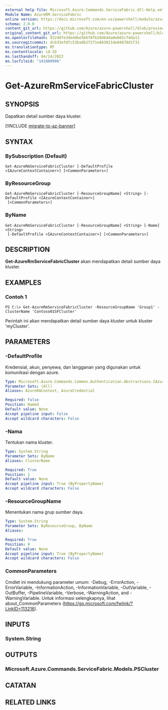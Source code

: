 ```yaml
---
external help file: Microsoft.Azure.Commands.ServiceFabric.dll-Help.xml
Module Name: AzureRM.ServiceFabric
online version: https://docs.microsoft.com/en-us/powershell/module/azurerm.servicefabric/get-azurermservicefabriccluster
schema: 2.0.0
content_git_url: https://github.com/Azure/azure-powershell/blob/preview/src/ResourceManager/ServiceFabric/Commands.ServiceFabric/help/Get-AzureRmServiceFabricCluster.md
original_content_git_url: https://github.com/Azure/azure-powershell/blob/preview/src/ResourceManager/ServiceFabric/Commands.ServiceFabric/help/Get-AzureRmServiceFabricCluster.md
ms.openlocfilehash: 93240fe3deddbe5b6f8fb20d644a0e685cfdda11
ms.sourcegitcommit: dcb33efdfc53ba0b2f271e883021de84878d1f31
ms.translationtype: MT
ms.contentlocale: id-ID
ms.lasthandoff: 04/14/2022
ms.locfileid: "141880906"
---
```

# Get-AzureRmServiceFabricCluster

## SYNOPSIS
Dapatkan detail sumber daya kluster.

[!INCLUDE [migrate-to-az-banner](../../includes/migrate-to-az-banner.md)]

## SYNTAX

### BySubscription (Default)
```
Get-AzureRmServiceFabricCluster [-DefaultProfile <IAzureContextContainer>] [<CommonParameters>]
```

### ByResourceGroup
```
Get-AzureRmServiceFabricCluster [-ResourceGroupName] <String> [-DefaultProfile <IAzureContextContainer>]
 [<CommonParameters>]
```

### ByName
```
Get-AzureRmServiceFabricCluster [-ResourceGroupName] <String> [-Name] <String>
 [-DefaultProfile <IAzureContextContainer>] [<CommonParameters>]
```

## DESCRIPTION
**Get-AzureRmServiceFabricCluster** akan mendapatkan detail sumber daya kluster.

## EXAMPLES

### Contoh 1
```
PS C:\> Get-AzureRmServiceFabricCluster -ResourceGroupName 'Group1' -ClusterName 'Contoso01SFCluster'
```

Perintah ini akan mendapatkan detail sumber daya kluster untuk kluster 'myCluster'.

## PARAMETERS

### -DefaultProfile
Kredensial, akun, penyewa, dan langganan yang digunakan untuk komunikasi dengan azure.

```yaml
Type: Microsoft.Azure.Commands.Common.Authentication.Abstractions.IAzureContextContainer
Parameter Sets: (All)
Aliases: AzureRmContext, AzureCredential

Required: False
Position: Named
Default value: None
Accept pipeline input: False
Accept wildcard characters: False
```

### -Nama
Tentukan nama kluster.

```yaml
Type: System.String
Parameter Sets: ByName
Aliases: ClusterName

Required: True
Position: 1
Default value: None
Accept pipeline input: True (ByPropertyName)
Accept wildcard characters: False
```

### -ResourceGroupName
Menentukan nama grup sumber daya.

```yaml
Type: System.String
Parameter Sets: ByResourceGroup, ByName
Aliases:

Required: True
Position: 0
Default value: None
Accept pipeline input: True (ByPropertyName)
Accept wildcard characters: False
```

### CommonParameters
Cmdlet ini mendukung parameter umum: -Debug, -ErrorAction, -ErrorVariable, -InformationAction, -InformationVariable, -OutVariable, -OutBuffer, -PipelineVariable, -Verbose, -WarningAction, and -WarningVariable. Untuk informasi selengkapnya, lihat about_CommonParameters (https://go.microsoft.com/fwlink/?LinkID=113216).

## INPUTS

### System.String

## OUTPUTS

### Microsoft.Azure.Commands.ServiceFabric.Models.PSCluster

## CATATAN

## RELATED LINKS
